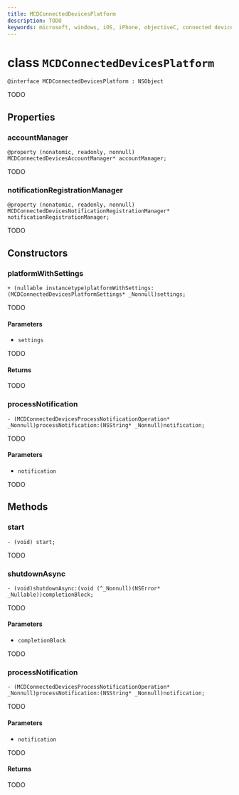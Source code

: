 ```yaml
---
title: MCDConnectedDevicesPlatform
description: TODO
keywords: microsoft, windows, iOS, iPhone, objectiveC, connected devices, Project Rome
---
```


# class `MCDConnectedDevicesPlatform` 

```
@interface MCDConnectedDevicesPlatform : NSObject
```  
TODO

## Properties

### accountManager
`@property (nonatomic, readonly, nonnull) MCDConnectedDevicesAccountManager* accountManager;`

TODO

### notificationRegistrationManager
`@property (nonatomic, readonly, nonnull) MCDConnectedDevicesNotificationRegistrationManager* notificationRegistrationManager;`

TODO

## Constructors

### platformWithSettings
`+ (nullable instancetype)platformWithSettings:(MCDConnectedDevicesPlatformSettings* _Nonnull)settings;`

TODO

#### Parameters 
* `settings` 

TODO

#### Returns
TODO

### processNotification
`- (MCDConnectedDevicesProcessNotificationOperation* _Nonnull)processNotification:(NSString* _Nonnull)notification;`

TODO

#### Parameters 
* `notification` 

TODO

## Methods

### start
`- (void) start;`

TODO

### shutdownAsync
`- (void)shutdownAsync:(void (^_Nonnull)(NSError* _Nullable))completionBlock;`

TODO

#### Parameters 
* `completionBlock` 

TODO

### processNotification
`- (MCDConnectedDevicesProcessNotificationOperation* _Nonnull)processNotification:(NSString* _Nonnull)notification;`

TODO

#### Parameters 
* `notification` 

TODO

#### Returns
TODO